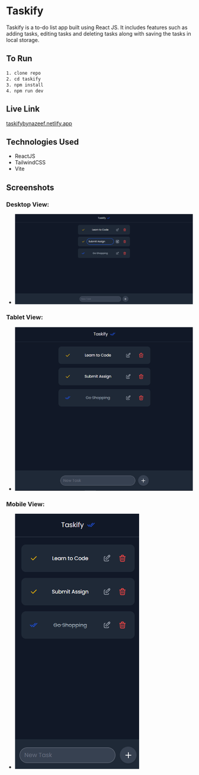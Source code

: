 # Taskify

Taskify is a to-do list app built using React JS. It includes features such as adding tasks, editing tasks and deleting tasks along with saving the tasks in local storage.

## To Run

```
1. clone repo
2. cd taskify
3. npm install
4. npm run dev
```

## Live Link
[taskifybynazeef.netlify.app](https://taskifybynazeef.netlify.app/)

## Technologies Used

* ReactJS
* TailwindCSS
* Vite

## Screenshots

### Desktop View:
- ![desktop view](https://raw.githubusercontent.com/iamnazeef/taskify/main/screenshots/desktop-view-2.png)

### Tablet View:
- ![tablet view](https://raw.githubusercontent.com/iamnazeef/taskify/main/screenshots/tablet-view.png)

### Mobile View:
- ![mobile view](https://raw.githubusercontent.com/iamnazeef/taskify/main/screenshots/mobile-view.png)
